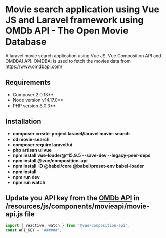 
# Movie search application using Vue JS and Laravel framework using OMDb API - The Open Movie Database
 
 A laravel movie search application using Vue JS, Vue Composition API
 and OMDBAI API.
 OMDBAI is used to fetch the movies data from https://www.omdbapi.com/

## Requirements

- Composer 2.0.13**
- Node version v14.17.0**
- PHP version 8.0.3** 
 
## Installation
- **composer create-project laravel/laravel movie-search**
- **cd movie-search**
- **composer require laravel/ui**
- **php artisan ui vue**
- **npm install vue-loader@^15.9.5 --save-dev --legacy-peer-deps**
- **npm install @vue/composition-api**
- **npm install -D @babel/core @babel/preset-env babel-loader**
- **npm install**
- **npm run dev**
- **npm run watch**

## Update you API key from the [OMDb API](https://www.omdbapi.com/) in /resources/js/components/movieapi/movie-api.js file

```js
import { reactive, watch } from '@vue/composition-api';
const API_KEY = '######';
```
